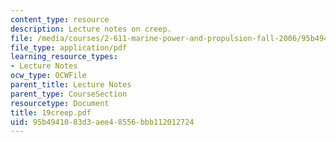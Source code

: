 ```yaml
---
content_type: resource
description: Lecture notes on creep.
file: /media/courses/2-611-marine-power-and-propulsion-fall-2006/95b4941083d3aee48556bbb112012724_19creep.pdf
file_type: application/pdf
learning_resource_types:
- Lecture Notes
ocw_type: OCWFile
parent_title: Lecture Notes
parent_type: CourseSection
resourcetype: Document
title: 19creep.pdf
uid: 95b49410-83d3-aee4-8556-bbb112012724
---
```


